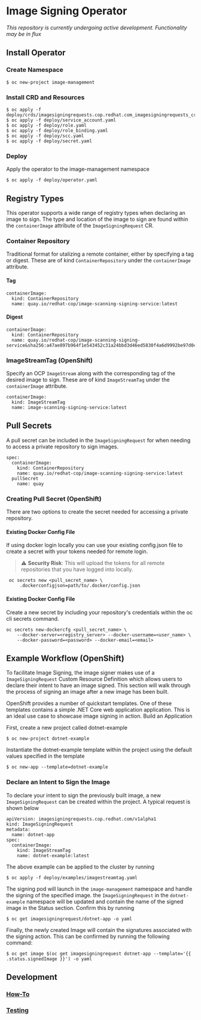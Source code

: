 Image Signing Operator
========================================

_This repository is currently undergoing active development. Functionality may be in flux_

## Install Operator

### Create Namespace
```
$ oc new-project image-management
```

### Install CRD and Resources
```
$ oc apply -f deploy/crds/imagesigningrequests.cop.redhat.com_imagesigningrequests_crd.yaml
$ oc apply -f deploy/service_account.yaml
$ oc apply -f deploy/role.yaml
$ oc apply -f deploy/role_binding.yaml
$ oc apply -f deploy/scc.yaml
$ oc apply -f deploy/secret.yaml
```

### Deploy 
Apply the operator to the image-management namespace
```
$ oc apply -f deploy/operator.yaml
```

## Registry Types
This operator supports a wide range of registry types when declaring an image to sign. The type and location of the image to sign are found within the `containerImage` attribute of the `ImageSigningRequest` CR.

### Container Repository
Traditional format for utalizing a remote container, either by specifying a tag or digest. These are of kind `ContainerRepository` under the `containerImage` attribute.

#### Tag
```
containerImage:
  kind: ContainerRepository
  name: quay.io/redhat-cop/image-scanning-signing-service:latest
```
#### Digest
```
containerImage:
  kind: ContainerRepository
  name: quay.io/redhat-cop/image-scanning-signing-service&sha256:a47ae897b964f1e543452c31a24bbd3d46ed5830f4a6d9992be97d0ce61ceb6b
```

### ImageStreamTag (OpenShift)
Specify an OCP `ImageStream` along with the corresponding tag of the desired image to sign. These are of kind `ImageStreamTag` under the `containerImage` attribute.

```
containerImage:
  kind: ImageStreamTag
  name: image-scanning-signing-service:latest
```

## Pull Secrets
A pull secret can be included in the `ImageSigningRequest` for when needing to access a private repository to sign images.

```
spec:
  containerImage:
    kind: ContainerRepository
    name: quay.io/redhat-cop/image-scanning-signing-service:latest
  pullSecret
    name: quay
```

### Creating Pull Secret (OpenShift)
There are two options to create the secret needed for accessing a private repository.

#### Existing Docker Config File
If using docker login locally you can use your existing config.json file to create a secret with your tokens needed for remote login. 

> :warning: **Security Risk**: This will upload the tokens for all remote repositories that you have logged into locally.

```
 oc secrets new <pull_secret_name> \
     .dockerconfigjson=path/to/.docker/config.json
```

#### Existing Docker Config File
Create a new secret by including your repository's credentials within the oc cli secrets command.

```
oc secrets new-dockercfg <pull_secret_name> \
    --docker-server=<registry_server> --docker-username=<user_name> \
    --docker-password=<password> --docker-email=<email>
```

## Example Workflow (OpenShift)

To facilitate Image Signing, the image signer makes use of a `ImageSigningRequest` Custom Resource Definition which allows users to declare their intent to have an image signed. This section will walk through the process of signing an image after a new image has been built.

OpenShift provides a number of quickstart templates. One of these templates contains a simple .NET Core web application application. This is an ideal use case to showcase image signing in action.
Build an Application

First, create a new project called dotnet-example

```$ oc new-project dotnet-example```

Instantiate the dotnet-example template within the project using the default values specified in the template

```$ oc new-app --template=dotnet-example```

### Declare an Intent to Sign the Image

To declare your intent to sign the previously built image, a new `ImageSigningRequest` can be created within the project. A typical request is shown below

```
apiVersion: imagesigningrequests.cop.redhat.com/v1alpha1
kind: ImageSigningRequest
metadata:
  name: dotnet-app
spec:
  containerImage:
    kind: ImageStreamTag
    name: dotnet-example:latest
```

The above example can be applied to the cluster by running

``` $ oc apply -f deploy/examples/imagestreamtag.yaml ```

The signing pod will launch in the `image-management` namespace and handle the signing of the specified image. the `ImageSigningRequest` in the `dotnet-example` namespace will be updated and contain the name of the signed image in the Status section. Confirm this by running 

``` $ oc get imagesigningrequest/dotnet-app -o yaml ```

Finally, the newly created Image will contain the signatures associated with the signing action. This can be confirmed by running the following command:

```
$ oc get image $(oc get imagesigningrequest dotnet-app --template='{{ .status.signedImage }}') -o yaml
```

## Development
### [How-To](docs/development.md)
### [Testing](docs/testing.md)
